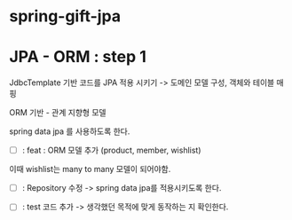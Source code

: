 # spring-gift-jpa

# JPA - ORM : step 1

JdbcTemplate 기반 코드를 JPA 적용 시키기 -> 도메인 모델 구성, 객체와 테이블 매핑

ORM 기반 - 관계 지향형 모델

spring data jpa 를 사용하도록 한다. 

-[ ] : feat : ORM 모델 추가 (product, member, wishlist)

이때 wishlist는 many to many 모델이 되어야함.

-[ ] : Repository 수정 -> spring data jpa를 적용시키도록 한다.

-[ ] : test 코드 추가 -> 생각했던 목적에 맞게 동작하는 지 확인한다.

